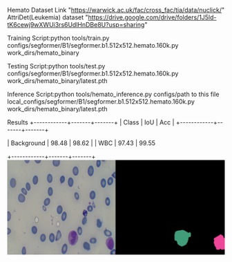 Hemato Dataset Link "https://warwick.ac.uk/fac/cross_fac/tia/data/nuclick/"
AttriDet(Leukemia) dataset "https://drive.google.com/drive/folders/1J5ld-tK6cewj9wXWUi3rs6UdlHnDBe8U?usp=sharing"

Training Script:python tools/train.py configs/segformer/B1/segformer.b1.512x512.hemato.160k.py  work_dirs/hemato_binary


Testing Script:python tools/test.py configs/segformer/B1/segformer.b1.512x512.hemato.160k.py work_dirs/hemato_binary/latest.pth

Inference Script:python tools/hemato_inference.py configs/path to this file local_configs/segformer/B1/segformer.b1.512x512.hemato.160k.py   work_dirs/hemato_binary/latest.pth


Results
+------------+-------+-------+
| Class      | IoU   | Acc   |
+------------+-------+-------+

| Background | 98.48 | 98.62 |
| WBC        | 97.43 | 99.55 

+------------+-------+-------+
![Sample Image](sample.png)

